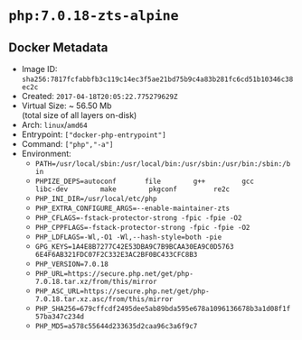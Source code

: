 # `php:7.0.18-zts-alpine`

## Docker Metadata

- Image ID: `sha256:7817fcfabbfb3c119c14ec3f5ae21bd75b9c4a83b281fc6cd51b10346c38ec2c`
- Created: `2017-04-18T20:05:22.775279629Z`
- Virtual Size: ~ 56.50 Mb  
  (total size of all layers on-disk)
- Arch: `linux`/`amd64`
- Entrypoint: `["docker-php-entrypoint"]`
- Command: `["php","-a"]`
- Environment:
  - `PATH=/usr/local/sbin:/usr/local/bin:/usr/sbin:/usr/bin:/sbin:/bin`
  - `PHPIZE_DEPS=autoconf 		file 		g++ 		gcc 		libc-dev 		make 		pkgconf 		re2c`
  - `PHP_INI_DIR=/usr/local/etc/php`
  - `PHP_EXTRA_CONFIGURE_ARGS=--enable-maintainer-zts`
  - `PHP_CFLAGS=-fstack-protector-strong -fpic -fpie -O2`
  - `PHP_CPPFLAGS=-fstack-protector-strong -fpic -fpie -O2`
  - `PHP_LDFLAGS=-Wl,-O1 -Wl,--hash-style=both -pie`
  - `GPG_KEYS=1A4E8B7277C42E53DBA9C7B9BCAA30EA9C0D5763 6E4F6AB321FDC07F2C332E3AC2BF0BC433CFC8B3`
  - `PHP_VERSION=7.0.18`
  - `PHP_URL=https://secure.php.net/get/php-7.0.18.tar.xz/from/this/mirror`
  - `PHP_ASC_URL=https://secure.php.net/get/php-7.0.18.tar.xz.asc/from/this/mirror`
  - `PHP_SHA256=679cffcdf2495dee5ab89bda595e678a1096136678b3a1d08f1f57ba347c234d`
  - `PHP_MD5=a578c55644d233635d2caa96c3a6f9c7`
